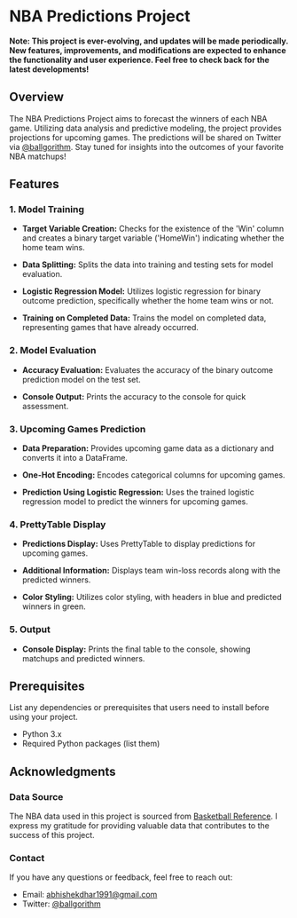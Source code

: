 # NBA Predictions Project

**Note: This project is ever-evolving, and updates will be made periodically. New features, improvements, and modifications are expected to enhance the functionality and user experience. Feel free to check back for the latest developments!**

## Overview

The NBA Predictions Project aims to forecast the winners of each NBA game. Utilizing data analysis and predictive modeling, the project provides projections for upcoming games. The predictions will be shared on Twitter via [@ballgorithm](https://twitter.com/ballgorithm). Stay tuned for insights into the outcomes of your favorite NBA matchups!

## Features

### 1. Model Training

- **Target Variable Creation:** Checks for the existence of the 'Win' column and creates a binary target variable ('HomeWin') indicating whether the home team wins.

- **Data Splitting:** Splits the data into training and testing sets for model evaluation.

- **Logistic Regression Model:** Utilizes logistic regression for binary outcome prediction, specifically whether the home team wins or not.

- **Training on Completed Data:** Trains the model on completed data, representing games that have already occurred.

### 2. Model Evaluation

- **Accuracy Evaluation:** Evaluates the accuracy of the binary outcome prediction model on the test set.

- **Console Output:** Prints the accuracy to the console for quick assessment.

### 3. Upcoming Games Prediction

- **Data Preparation:** Provides upcoming game data as a dictionary and converts it into a DataFrame.

- **One-Hot Encoding:** Encodes categorical columns for upcoming games.

- **Prediction Using Logistic Regression:** Uses the trained logistic regression model to predict the winners for upcoming games.

### 4. PrettyTable Display

- **Predictions Display:** Uses PrettyTable to display predictions for upcoming games.

- **Additional Information:** Displays team win-loss records along with the predicted winners.

- **Color Styling:** Utilizes color styling, with headers in blue and predicted winners in green.

### 5. Output

- **Console Display:** Prints the final table to the console, showing matchups and predicted winners.



## Prerequisites

List any dependencies or prerequisites that users need to install before using your project.

- Python 3.x
- Required Python packages (list them)


## Acknowledgments

### Data Source

The NBA data used in this project is sourced from [Basketball Reference](https://www.basketball-reference.com/). I express my gratitude for providing valuable data that contributes to the success of this project.

### Contact

If you have any questions or feedback, feel free to reach out:

- Email: abhishekdhar1991@gmail.com
- Twitter: [@ballgorithm](https://twitter.com/ballgorithm)
